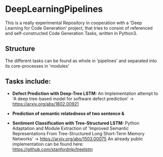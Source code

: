 # DeepLearningPipelines

This is a really experimental Repository in cooperation with a 'Deep Learning for Code Generation' project, that tries to consist of referenced and self-constructed Code Generation Tasks, written in Python3.


## Structure

The different tasks can be found as whole in 'pipelines'
and separated into its core-processes in 'modules'


## Tasks include:

- **Defect Prediction with Deep-Tree LSTM:**
	An Implementation attempt to 'A deep tree-based model for software defect prediction'
	-> https://arxiv.org/abs/1802.00921

- **Prediction of semantic relatedness of two sentence &**
- **Sentiment Classification with Tree-Structured LSTM:**
	Python Adaptation and Module Extraction of
	'Improved Semantic Representations From Tree-Structured Long Short-Term Memory Networks'
	-> https://arxiv.org/abs/1503.00075
	An already public implementation can be found here: https://github.com/stanfordnlp/treelstm
	
